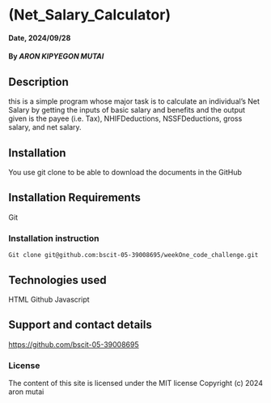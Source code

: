 # (Net_Salary_Calculator)

#### Date, 2024/09/28

#### By *ARON KIPYEGON MUTAI*

## Description
this is a simple program whose major task is to calculate an individual’s Net Salary by getting the inputs of basic salary and benefits and the output given is the payee (i.e. Tax), NHIFDeductions, NSSFDeductions, gross salary, and net salary. 

## Installation
You use git clone to be able to download the documents in the GitHub

## Installation Requirements
Git

### Installation instruction
```
Git clone git@github.com:bscit-05-39008695/weekOne_code_challenge.git

```

## Technologies used
HTML
Github
Javascript

## Support and contact details
https://github.com/bscit-05-39008695

### License
The content of this site is licensed under the MIT license
Copyright (c) 2024 aron mutai
